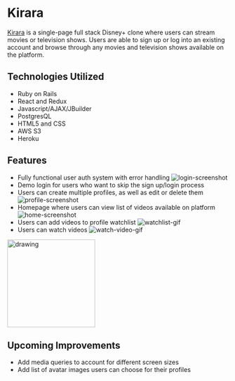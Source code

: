 # Kirara

[Kirara](https://github.com/vuongcindy/Kirara) is a single-page full stack Disney+ clone where users can stream movies or television shows. Users are able to sign up or log into an existing account and browse through any movies and television shows available on the platform.

## Technologies Utilized
+ Ruby on Rails
+ React and Redux
+ Javascript/AJAX/JBuilder
+ PostgresQL
+ HTML5 and CSS
+ AWS S3
+ Heroku

## Features
+ Fully functional user auth system with error handling
![login-screenshot](https://kirara.s3.us-west-1.amazonaws.com/login-screenshot.png)
+ Demo login for users who want to skip the sign up/login process
+ Users can create multiple profiles, as well as edit or delete them
![profile-screenshot](https://kirara.s3.us-west-1.amazonaws.com/profile-screenshot.png)
+ Homepage where users can view list of videos available on platform
![home-screenshot](https://kirara.s3.us-west-1.amazonaws.com/home-screenshot.png)
+ Users can add videos to profile watchlist
![watchlist-gif](https://kirara.s3.us-west-1.amazonaws.com/watchlist.gif)
+ Users can watch videos
![watch-video-gif](https://kirara.s3.us-west-1.amazonaws.com/watch-video.gif)
<img src="https://kirara.s3.us-west-1.amazonaws.com/watch-video.gif" alt="drawing" width="200"/>

## Upcoming Improvements
+ Add media queries to account for different screen sizes
+ Add list of avatar images users can choose for their profiles